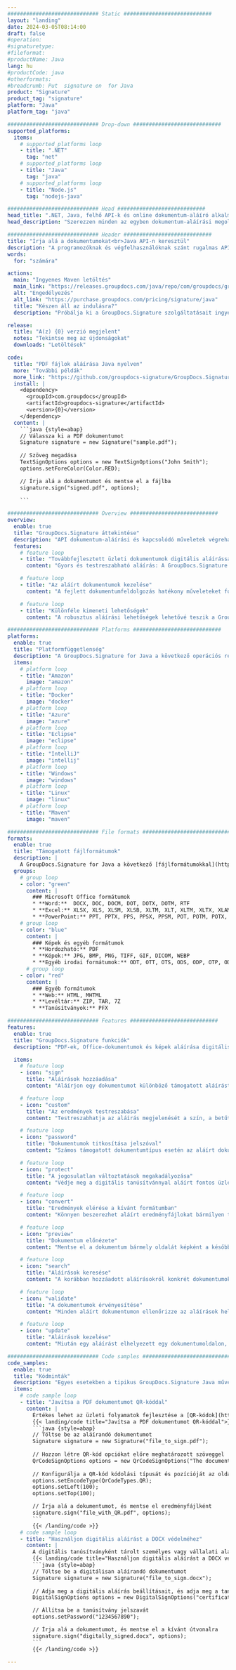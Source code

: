 ```yaml
---
############################# Static ############################
layout: "landing"
date: 2024-03-05T08:14:00
draft: false
#operation: 
#signaturetype: 
#fileformat: 
#productName: Java
lang: hu
#productCode: java
#otherformats: 
#breadcrumb: Put  signature on  for Java
product: "Signature"
product_tag: "signature"
platform: "Java"
platform_tag: "java"

############################# Drop-down ############################
supported_platforms:
  items:
    # supported_platforms loop
    - title: ".NET"
      tag: "net"
    # supported_platforms loop
    - title: "Java"
      tag: "java"
    # supported_platforms loop
    - title: "Node.js"
      tag: "nodejs-java"

############################# Head ############################
head_title: ".NET, Java, felhő API-k és online dokumentum-aláíró alkalmazások"
head_description: "Szerezzen minden az egyben dokumentum-aláírási megoldást .NET, Java és felhőalapú alkalmazásokhoz. A gyakori dokumentumformátumok online aláírása egyszerű fogd és vidd funkcióval"

############################# Header ############################
title: "Írja alá a dokumentumokat<br>Java API-n keresztül"
description: "A programozóknak és végfelhasználóknak szánt rugalmas API-jaink és alkalmazásalapú megoldásaink segítségével bármilyen platformon aláírhat digitális dokumentumokat és képeket."
words:
  for: "számára"

actions:
  main: "Ingyenes Maven letöltés"
  main_link: "https://releases.groupdocs.com/java/repo/com/groupdocs/groupdocs-signature/"
  alt: "Engedélyezés"
  alt_link: "https://purchase.groupdocs.com/pricing/signature/java"
  title: "Készen áll az indulásra?"
  description: "Próbálja ki a GroupDocs.Signature szolgáltatásait ingyenesen, vagy kérjen licencet"

release:
  title: "A(z) {0} verzió megjelent"
  notes: "Tekintse meg az újdonságokat"
  downloads: "Letöltések"

code:
  title: "PDF fájlok aláírása Java nyelven"
  more: "További példák"
  more_link: "https://github.com/groupdocs-signature/GroupDocs.Signature-for-Java"
  install: |
    <dependency>
      <groupId>com.groupdocs</groupId>
      <artifactId>groupdocs-signature</artifactId>
      <version>{0}</version>
    </dependency>
  content: |
    ```java {style=abap}  
    // Válassza ki a PDF dokumentumot
    Signature signature = new Signature("sample.pdf");
    
    // Szöveg megadása
    TextSignOptions options = new TextSignOptions("John Smith");
    options.setForeColor(Color.RED);

    // Írja alá a dokumentumot és mentse el a fájlba
    signature.sign("signed.pdf", options);
    
    ```

############################# Overview ############################
overview:
  enable: true
  title: "GroupDocs.Signature áttekintése"
  description: "API dokumentum-aláírási és kapcsolódó műveletek végrehajtásához Java alkalmazásokban"
  features:
    # feature loop
    - title: "Továbbfejlesztett üzleti dokumentumok digitális aláírással Java nyelven"
      content: "Gyors és testreszabható aláírás: A GroupDocs.Signature for Java a digitális aláírási lehetőségek széles skáláját kínálja PDF-ekhez, képekhez és Office-dokumentumokhoz. Használhat szöveget, vonalkódokat, QR-kódokat, digitális tanúsítványokat, képeket vagy rejtett metaadatokat. A dokumentumfeldolgozás gyors és hatékony."

    # feature loop
    - title: "Az aláírt dokumentumok kezelése"
      content: "A fejlett dokumentumfeldolgozás hatékony műveleteket foglal magában az aláírt dokumentumokon a GroupDocs.Signature for Java használatával. Különféle hasznos kritériumok segítségével megkeresheti és ellenőrizheti az üzleti dokumentumokhoz hozzáadott aláírásokat. Ezenkívül hozzáférhet a dokumentumra vonatkozó részletes információkhoz, vagy előnézeti képeket kaphat az oldalairól."

    # feature loop
    - title: "Különféle kimeneti lehetőségek"
      content: "A robusztus aláírási lehetőségek lehetővé teszik a GroupDocs.Signature for Java programmal aláírt dokumentumok kimenetének testreszabását. Bármely aláírást pontosan elhelyezhet bármely dokumentumoldalon, és különféle módokon konfigurálhatja annak megjelenését. A Java API támogatja az aláírt üzleti dokumentumok mentését számos támogatott formátumban, és lehetőséget biztosít ezek jelszavas biztosítására."

############################# Platforms ############################
platforms:
  enable: true
  title: "Platformfüggetlenség"
  description: "A GroupDocs.Signature for Java a következő operációs rendszereket, keretrendszereket és csomagkezelőket támogatja"
  items:
    # platform loop
    - title: "Amazon"
      image: "amazon"
    # platform loop
    - title: "Docker"
      image: "docker"
    # platform loop
    - title: "Azure"
      image: "azure"
    # platform loop
    - title: "Eclipse"
      image: "eclipse"
    # platform loop
    - title: "IntelliJ"
      image: "intellij"
    # platform loop
    - title: "Windows"
      image: "windows"
    # platform loop
    - title: "Linux"
      image: "linux"
    # platform loop
    - title: "Maven"
      image: "maven"

############################# File formats ############################
formats:
  enable: true
  title: "Támogatott fájlformátumok"
  description: |
    A GroupDocs.Signature for Java a következő [fájlformátumokkal](https://docs.groupdocs.com/signature/java/supported-document-formats/) támogatja a műveleteket.
  groups:
    # group loop
    - color: "green"
      content: |
        ### Microsoft Office formátumok
        * **Word:**  DOCX, DOC, DOCM, DOT, DOTX, DOTM, RTF
        * **Excel:** XLSX, XLS, XLSM, XLSB, XLTM, XLT, XLTM, XLTX, XLAM, SXC, SpreadsheetML
        * **PowerPoint:** PPT, PPTX, PPS, PPSX, PPSM, POT, POTM, POTX, PPTM
    # group loop
    - color: "blue"
      content: |
        ### Képek és egyéb formátumok
        * **Hordozható:** PDF
        * **Képek:** JPG, BMP, PNG, TIFF, GIF, DICOM, WEBP
        * **Egyéb irodai formátumok:** ODT, OTT, OTS, ODS, ODP, OTP, ODG
      # group loop
    - color: "red"
      content: |
        ### Egyéb formátumok
        * **Web:** HTML, MHTML
        * **Levéltár:** ZIP, TAR, 7Z
        * **Tanúsítványok:** PFX

############################# Features ############################
features:
  enable: true
  title: "GroupDocs.Signature funkciók"
  description: "PDF-ek, Office-dokumentumok és képek aláírása digitális aláírással"

  items:
    # feature loop
    - icon: "sign"
      title: "Aláírások hozzáadása"
      content: "Aláírjon egy dokumentumot különböző támogatott aláírástípusokkal úgy, hogy digitális aláírást helyez el precízen, bármely oldal bármely pontján."

    # feature loop
    - icon: "custom"
      title: "Az eredmények testreszabása"
      content: "Testreszabhatja az aláírás megjelenését a szín, a betűtípus, a szegély, az elforgatás és egyéb funkciók módosításával a kívánt eredmény elérése érdekében."

    # feature loop
    - icon: "password"
      title: "Dokumentumok titkosítása jelszóval"
      content: "Számos támogatott dokumentumtípus esetén az aláírt dokumentumot jelszóval védheti."

    # feature loop
    - icon: "protect"
      title: "A jogosulatlan változtatások megakadályozása"
      content: "Védje meg a digitális tanúsítvánnyal aláírt fontos üzleti dokumentumokat a jogosulatlan módosításoktól."

    # feature loop
    - icon: "convert"
      title: "Eredmények elérése a kívánt formátumban"
      content: "Könnyen beszerezhet aláírt eredményfájlokat bármilyen támogatott formátumban. Az MS Word dokumentumokat könnyedén PDF formátumba konvertálhatja."

    # feature loop
    - icon: "preview"
      title: "Dokumentum előnézete"
      content: "Mentse el a dokumentum bármely oldalát képként a későbbi feldolgozáshoz."

    # feature loop
    - icon: "search"
      title: "Aláírások keresése"
      content: "A korábban hozzáadott aláírásokról konkrét dokumentumokban lehet tájékozódni."

    # feature loop
    - icon: "validate"
      title: "A dokumentumok érvényesítése"
      content: "Minden aláírt dokumentumon ellenőrizze az aláírások helyességét."

    # feature loop
    - icon: "update"
      title: "Aláírások kezelése"
      content: "Miután egy aláírást elhelyezett egy dokumentumoldalon, szükség szerint törölheti, áthelyezheti vagy frissítheti."

############################# Code samples ############################
code_samples:
  enable: true
  title: "Kódminták"
  description: "Egyes esetekben a tipikus GroupDocs.Signature Java műveleteket használják"
  items:
    # code sample loop
    - title: "Javítsa a PDF dokumentumot QR-kóddal"
      content: |
        Értékes lehet az üzleti folyamatok fejlesztése a [QR-kódok](https://docs.groupdocs.com/signature/java/esign-document-with-qr-code-signature/) hozzáadásával a PDF-dokumentumok egyes oldalaihoz. Van egy példa QR-kód hozzáadására a GroupDocs.Signature for Java használatával.
        {{< landing/code title="Javítsa a PDF dokumentumot QR-kóddal">}}
        ```java {style=abap}
        // Töltse be az aláírandó dokumentumot
        Signature signature = new Signature("file_to_sign.pdf");
        
        // Hozzon létre QR-kód opciókat előre meghatározott szöveggel
        QrCodeSignOptions options = new QrCodeSignOptions("The document is approved by John Smith");
        
        // Konfigurálja a QR-kód kódolási típusát és pozícióját az oldalon
        options.setEncodeType(QrCodeTypes.QR);
        options.setLeft(100);
        options.setTop(100);

        // Írja alá a dokumentumot, és mentse el eredményfájlként
        signature.sign("file_with_QR.pdf", options);
        ```
        {{< /landing/code >}}
    # code sample loop
    - title: "Használjon digitális aláírást a DOCX védelméhez"
      content: |
        A digitális tanúsítványként tárolt személyes vagy vállalati aláírások használatával [megvédheti a dokumentumokat](https://docs.groupdocs.com/signature/java/esign-document-with-digital-signature/). A tanúsítvánnyal védett dokumentumok az aláírás érvénytelenítése nélkül nem módosíthatók.
        {{< landing/code title="Használjon digitális aláírást a DOCX védelméhez">}}
        ```java {style=abap}   
        // Töltse be a digitálisan aláírandó dokumentumot
        Signature signature = new Signature("file_to_sign.docx");
        
        // Adja meg a digitális aláírás beállításait, és adja meg a tanúsítványfájl elérési útját
        DigitalSignOptions options = new DigitalSignOptions("certificate.pfx");

        // Állítsa be a tanúsítvány jelszavát
        options.setPassword("1234567890");

        // Írja alá a dokumentumot, és mentse el a kívánt útvonalra
        signature.sign("digitally_signed.docx", options);
        ```
        {{< /landing/code >}}

---
```

